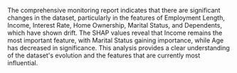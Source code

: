 The comprehensive monitoring report indicates that there are significant changes in the dataset, particularly in the features of Employment Length, Income, Interest Rate, Home Ownership, Marital Status, and Dependents, which have shown drift. The SHAP values reveal that Income remains the most important feature, with Marital Status gaining importance, while Age has decreased in significance. This analysis provides a clear understanding of the dataset's evolution and the features that are currently most influential.